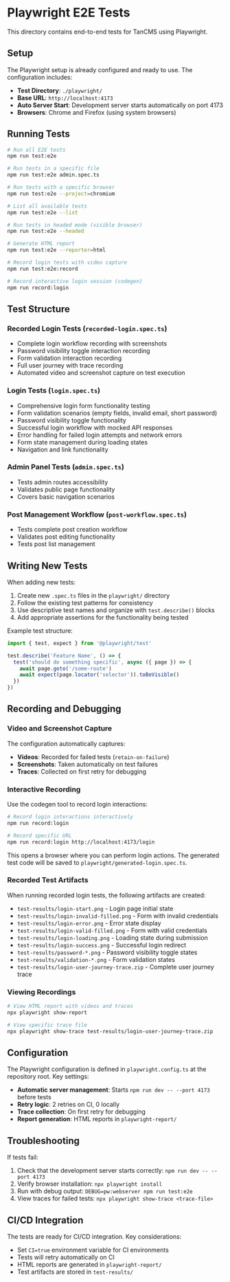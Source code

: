 # Playwright E2E Tests

This directory contains end-to-end tests for TanCMS using Playwright.

## Setup

The Playwright setup is already configured and ready to use. The configuration includes:

- **Test Directory**: `./playwright/`
- **Base URL**: `http://localhost:4173`
- **Auto Server Start**: Development server starts automatically on port 4173
- **Browsers**: Chrome and Firefox (using system browsers)

## Running Tests

```bash
# Run all E2E tests
npm run test:e2e

# Run tests in a specific file
npm run test:e2e admin.spec.ts

# Run tests with a specific browser
npm run test:e2e --project=chromium

# List all available tests
npm run test:e2e --list

# Run tests in headed mode (visible browser)
npm run test:e2e --headed

# Generate HTML report
npm run test:e2e --reporter=html

# Record login tests with video capture
npm run test:e2e:record

# Record interactive login session (codegen)
npm run record:login
```

## Test Structure

### Recorded Login Tests (`recorded-login.spec.ts`)
- Complete login workflow recording with screenshots
- Password visibility toggle interaction recording
- Form validation interaction recording  
- Full user journey with trace recording
- Automated video and screenshot capture on test execution

### Login Tests (`login.spec.ts`)
- Comprehensive login form functionality testing
- Form validation scenarios (empty fields, invalid email, short password)
- Password visibility toggle functionality
- Successful login workflow with mocked API responses
- Error handling for failed login attempts and network errors
- Form state management during loading states
- Navigation and link functionality

### Admin Panel Tests (`admin.spec.ts`)
- Tests admin routes accessibility
- Validates public page functionality
- Covers basic navigation scenarios

### Post Management Workflow (`post-workflow.spec.ts`)
- Tests complete post creation workflow
- Validates post editing functionality
- Tests post list management

## Writing New Tests

When adding new tests:

1. Create new `.spec.ts` files in the `playwright/` directory
2. Follow the existing test patterns for consistency
3. Use descriptive test names and organize with `test.describe()` blocks
4. Add appropriate assertions for the functionality being tested

Example test structure:
```typescript
import { test, expect } from '@playwright/test'

test.describe('Feature Name', () => {
  test('should do something specific', async ({ page }) => {
    await page.goto('/some-route')
    await expect(page.locator('selector')).toBeVisible()
  })
})
```

## Recording and Debugging

### Video and Screenshot Capture
The configuration automatically captures:
- **Videos**: Recorded for failed tests (`retain-on-failure`)
- **Screenshots**: Taken automatically on test failures
- **Traces**: Collected on first retry for debugging

### Interactive Recording
Use the codegen tool to record login interactions:

```bash
# Record login interactions interactively
npm run record:login

# Record specific URL
npm run record:login http://localhost:4173/login
```

This opens a browser where you can perform login actions. The generated test code will be saved to `playwright/generated-login.spec.ts`.

### Recorded Test Artifacts
When running recorded login tests, the following artifacts are created:
- `test-results/login-start.png` - Login page initial state
- `test-results/login-invalid-filled.png` - Form with invalid credentials
- `test-results/login-error.png` - Error state display
- `test-results/login-valid-filled.png` - Form with valid credentials  
- `test-results/login-loading.png` - Loading state during submission
- `test-results/login-success.png` - Successful login redirect
- `test-results/password-*.png` - Password visibility toggle states
- `test-results/validation-*.png` - Form validation states
- `test-results/login-user-journey-trace.zip` - Complete user journey trace

### Viewing Recordings
```bash
# View HTML report with videos and traces
npx playwright show-report

# View specific trace file
npx playwright show-trace test-results/login-user-journey-trace.zip
```

## Configuration

The Playwright configuration is defined in `playwright.config.ts` at the repository root. Key settings:

- **Automatic server management**: Starts `npm run dev -- --port 4173` before tests
- **Retry logic**: 2 retries on CI, 0 locally
- **Trace collection**: On first retry for debugging
- **Report generation**: HTML reports in `playwright-report/`

## Troubleshooting

If tests fail:

1. Check that the development server starts correctly: `npm run dev -- --port 4173`
2. Verify browser installation: `npx playwright install`
3. Run with debug output: `DEBUG=pw:webserver npm run test:e2e`
4. View traces for failed tests: `npx playwright show-trace <trace-file>`

## CI/CD Integration

The tests are ready for CI/CD integration. Key considerations:

- Set `CI=true` environment variable for CI environments
- Tests will retry automatically on CI
- HTML reports are generated in `playwright-report/`
- Test artifacts are stored in `test-results/`
